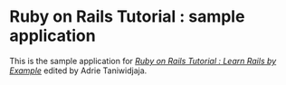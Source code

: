 # Ruby on Rails Tutorial : sample application

This is the sample application for
[*Ruby on Rails Tutorial : Learn Rails by Example*](http://railstutorial.org/)
edited by Adrie Taniwidjaja.

